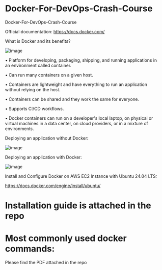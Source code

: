 # Docker-For-DevOps-Crash-Course
Docker-For-DevOps-Crash-Course

Official documentation: https://docs.docker.com/

What is Docker and its benefits?

![image](https://github.com/user-attachments/assets/40b5e411-4d67-495a-a116-e1e0db3c4355)

•	Platform for developing, packaging, shipping, and running applications in an environment called container.

•	Can run many containers on a given host.

•	Containers are lightweight and have everything to run an application without relying on the host.

•	Containers can be shared and they work the same for everyone.

•	Supports CI/CD workflows.

•	Docker containers can run on a developer's local laptop, on physical or virtual machines in a data center, on cloud providers, or in a mixture of environments.

Deploying an application without Docker:

![image](https://github.com/user-attachments/assets/2332fdb1-fbca-4e07-9d9f-4feaa553c77c)

Deploying an application with Docker:

![image](https://github.com/user-attachments/assets/ad830e30-7418-4bec-af69-efa294c89da1)

Install and Configure Docker on AWS EC2 Instance with Ubuntu 24.04 LTS:

 https://docs.docker.com/engine/install/ubuntu/

# Installation guide is attached in the repo

# Most commonly used docker commands:

Please find the PDF attached in the repo
